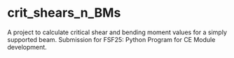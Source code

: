 # crit_shears_n_BMs
A project to calculate critical shear and bending moment values for a simply supported beam. Submission for FSF25: Python Program for CE Module development.
